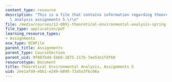 ```yaml
---
content_type: resource
description: "This is a file that contains information regarding theoretical environmental\
  \ analysis assignments 5.\r\n"
file: /media/courses/12-009j-theoretical-environmental-analysis-spring-2015/2ee1afd4ebb1e249b89573a5a3fbc06a_MIT12_009JS15_pset5.pdf
file_type: application/pdf
learning_resource_types:
- Assignments
ocw_type: OCWFile
parent_title: Assignments
parent_type: CourseSection
parent_uid: 9f087bdd-5b60-2875-117b-7ee53e1fdf60
resourcetype: Document
title: Theoretical Environmental Analysis, Assignments 5
uid: 2ee1afd4-ebb1-e249-b895-73a5a3fbc06a
---
```

